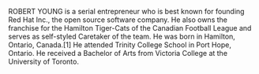 ROBERT YOUNG is a serial entrepreneur who is best known for founding Red Hat Inc., the open source software company. He also owns the franchise for the Hamilton Tiger-Cats of the Canadian Football League and serves as self-styled Caretaker of the team. He was born in Hamilton, Ontario, Canada.[1] He attended Trinity College School in Port Hope, Ontario. He received a Bachelor of Arts from Victoria College at the University of Toronto.
